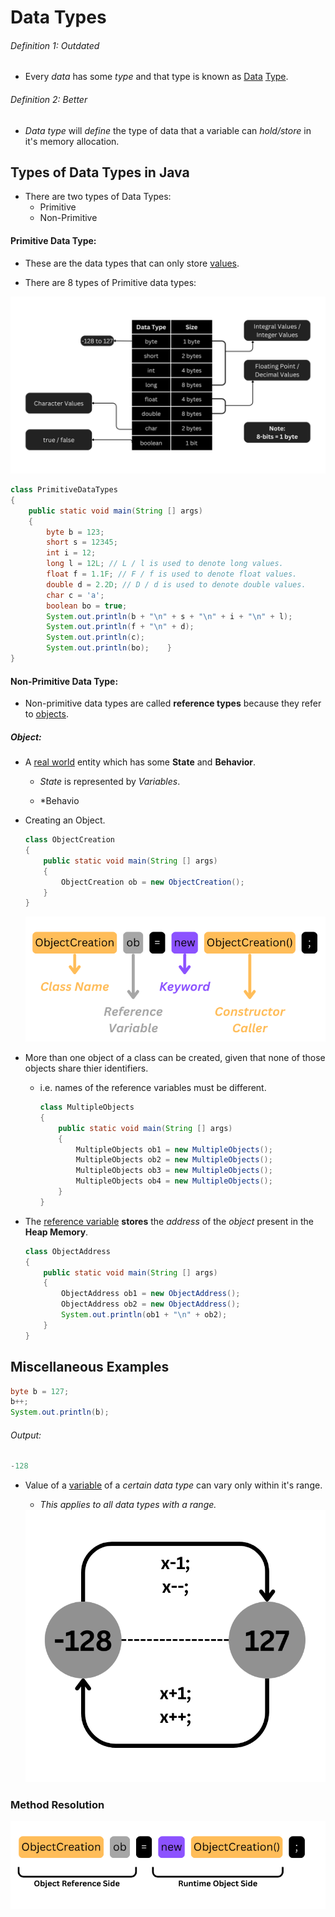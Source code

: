 # Data Types

###### Definition 1: *Outdated*

- Every *data* has some *type* and that type is known as <u>Data</u> <u>Type</u>.

###### Definition 2: *Better*

- *Data type* will *define* the type of data that a variable can *hold/store* in it's memory allocation.

## Types of Data Types in Java

- There are two types of Data Types:
  - Primitive
  - Non-Primitive

#### **Primitive** Data Type:

- These are the data types that can only store <u>values</u>.

- There are 8 types of Primitive data types:

![Data Types](Images/Data%20Type.png)

```java
class PrimitiveDataTypes
{
    public static void main(String [] args)
    {
        byte b = 123;
        short s = 12345;
        int i = 12;
        long l = 12L; // L / l is used to denote long values.
        float f = 1.1F; // F / f is used to denote float values.
        double d = 2.2D; // D / d is used to denote double values.
        char c = 'a';
        boolean bo = true;
        System.out.println(b + "\n" + s + "\n" + i + "\n" + l);
        System.out.println(f + "\n" + d);
        System.out.println(c);
        System.out.println(bo);    }
}
```

#### **Non-Primitive** Data Type:

- Non-primitive data types are called **reference types** because they refer to <u>objects</u>.

##### Object:

- A <u>real world</u> entity which has some **State** and **Behavior**.
  
  - *State* is represented by *Variables*.
  
  - *Behavio

- Creating an Object.
  
  ```java
  class ObjectCreation
  {
      public static void main(String [] args)
      {
          ObjectCreation ob = new ObjectCreation();
      }
  }
  ```
  
  ![Object Creation](Images/Object%20Creation.png)

- More than one object of a class can be created, given that none of those objects share thier identifiers.
  
  - i.e. names of the reference variables must be different.
    
    ```java
    class MultipleObjects
    {
        public static void main(String [] args)
        {
            MultipleObjects ob1 = new MultipleObjects();
            MultipleObjects ob2 = new MultipleObjects();
            MultipleObjects ob3 = new MultipleObjects();
            MultipleObjects ob4 = new MultipleObjects();
        }
    }
    ```

- The <u>reference variable</u> **stores** the *address* of the *object* present in the **Heap Memory**.
  
  ```java
  class ObjectAddress
  {
      public static void main(String [] args)
      {
          ObjectAddress ob1 = new ObjectAddress();
          ObjectAddress ob2 = new ObjectAddress();
          System.out.println(ob1 + "\n" + ob2);
      }
  }
  ```

## Miscellaneous Examples

```java
byte b = 127;
b++;
System.out.println(b);
```

###### Output:

```java
-128
```

- Value of a <u>variable</u> of a *certain data type* can vary only within it's range.
  
  - *This applies to all data types with a range.*
  
  <img title="" src="Images/Bound%20by%20Range.png" alt="" data-align="center">

### Method Resolution

![](Images/Method%20Resolution.png)
